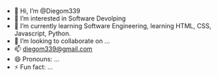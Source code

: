 - 👋 Hi, I’m @Diegom339
- 👀 I’m interested in Software Devolping
- 🌱 I’m currently learning Software Engineering, learning HTML, CSS, Javascript, Python.
- 💞️ I’m looking to collaborate on ...
- 📫 diegom339@gmail.com
- 😄 Pronouns: ...
- ⚡ Fun fact: ...

<!---
Diegom339/Diegom339 is a ✨ special ✨ repository because its `README.md` (this file) appears on your GitHub profile.
You can click the Preview link to take a look at your changes.
--->
